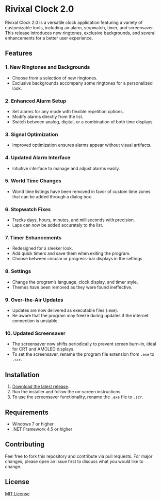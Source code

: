 # Rivixal Clock 2.0

Rivixal Clock 2.0 is a versatile clock application featuring a variety of customizable tools, including an alarm, stopwatch, timer, and screensaver. This release introduces new ringtones, exclusive backgrounds, and several enhancements for a better user experience.

## Features

### 1. **New Ringtones and Backgrounds**
- Choose from a selection of new ringtones.
- Exclusive backgrounds accompany some ringtones for a personalized look.

### 2. **Enhanced Alarm Setup**
- Set alarms for any mode with flexible repetition options.
- Modify alarms directly from the list.
- Switch between analog, digital, or a combination of both time displays.

### 3. **Signal Optimization**
- Improved optimization ensures alarms appear without visual artifacts.

### 4. **Updated Alarm Interface**
- Intuitive interface to manage and adjust alarms easily.

### 5. **World Time Changes**
- World time listings have been removed in favor of custom time zones that can be added through a dialog box.

### 6. **Stopwatch Fixes**
- Tracks days, hours, minutes, and milliseconds with precision.
- Laps can now be added accurately to the list.

### 7. **Timer Enhancements**
- Redesigned for a sleeker look.
- Add quick timers and save them when exiting the program.
- Choose between circular or progress-bar displays in the settings.

### 8. **Settings**
- Change the program’s language, clock display, and timer style.
- Themes have been removed as they were found ineffective.

### 9. **Over-the-Air Updates**
- Updates are now delivered as executable files (.exe).
- Be aware that the program may freeze during updates if the internet connection is unstable.

### 10. **Updated Screensaver**
- The screensaver now shifts periodically to prevent screen burn-in, ideal for CRT and AMOLED displays.
- To set the screensaver, rename the program file extension from `.exe` to `.scr`.

## Installation

1. [Download the latest release](https://github.com/yourusername/rivixal-clock/releases).
2. Run the installer and follow the on-screen instructions.
3. To use the screensaver functionality, rename the `.exe` file to `.scr`.

## Requirements

- Windows 7 or higher
- .NET Framework 4.5 or higher

## Contributing

Feel free to fork this repository and contribute via pull requests. For major changes, please open an issue first to discuss what you would like to change.

## License

[MIT License](LICENSE)

